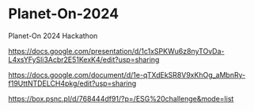 # Planet-On-2024
Planet-On 2024 Hackathon

https://docs.google.com/presentation/d/1c1xSPKWu6z8nyTOvDa-L4xsYFySli3Acbr2E51KexK4/edit?usp=sharing

https://docs.google.com/document/d/1e-qTXdEkSR8V9xKhOg_aMbnRy-f19UttNTDELCH4pkg/edit?usp=sharing

https://box.psnc.pl/d/768444df91/?p=/ESG%20challenge&mode=list